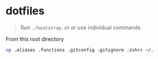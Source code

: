 
# dotfiles

> Run `./bootstrap.sh` or use individual commands

From this root directory
```bash
cp .aliases .functions .gitconfig .gitignore .zshrc ~/.
```
